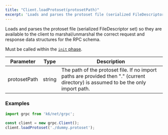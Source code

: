 ```yaml
---
title: "Client.loadProtoset(protosetPath)"
excerpt: 'Loads and parses the protoset file (serialized FileDescriptor set) so they are available to the client to marshal/unmarshal the correct request and response data structures for the RPC schema.'
---
```


Loads and parses the protoset file (serialized FileDescriptor set) so they are available to the client to marshal/unmarshal the correct request and response data structures for the RPC schema.

Must be called within the [`init` phase](/using-k6/test-life-cycle).

| Parameter | Type | Description |
|-----------|------|-------------|
| protosetPath | string | The path of the protoset file. If no import paths are provided then "." (current directory) is assumed to be the only import path. |

### Examples

<div class="code-group" data-props='{"labels": ["Simple example"], "lineNumbers": [true]}'>

```javascript
import grpc from 'k6/net/grpc';

const client = new grpc.Client();
client.loadProtoset('./dummy.protoset');
```

</div>
